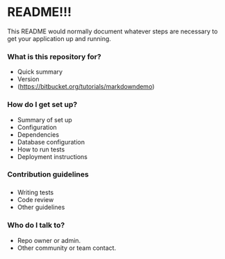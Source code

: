 # README!!! #

This README would normally document whatever steps are necessary to get your application up and running.

### What is this repository for? ###

* Quick summary
* Version
* (https://bitbucket.org/tutorials/markdowndemo)

### How do I get set up? ###

* Summary of set up
* Configuration
* Dependencies
* Database configuration
* How to run tests
* Deployment instructions

### Contribution guidelines ###
###

* Writing tests
* Code review
* Other guidelines

### Who do I talk to? ########

* Repo owner or admin.
* Other community or team contact.